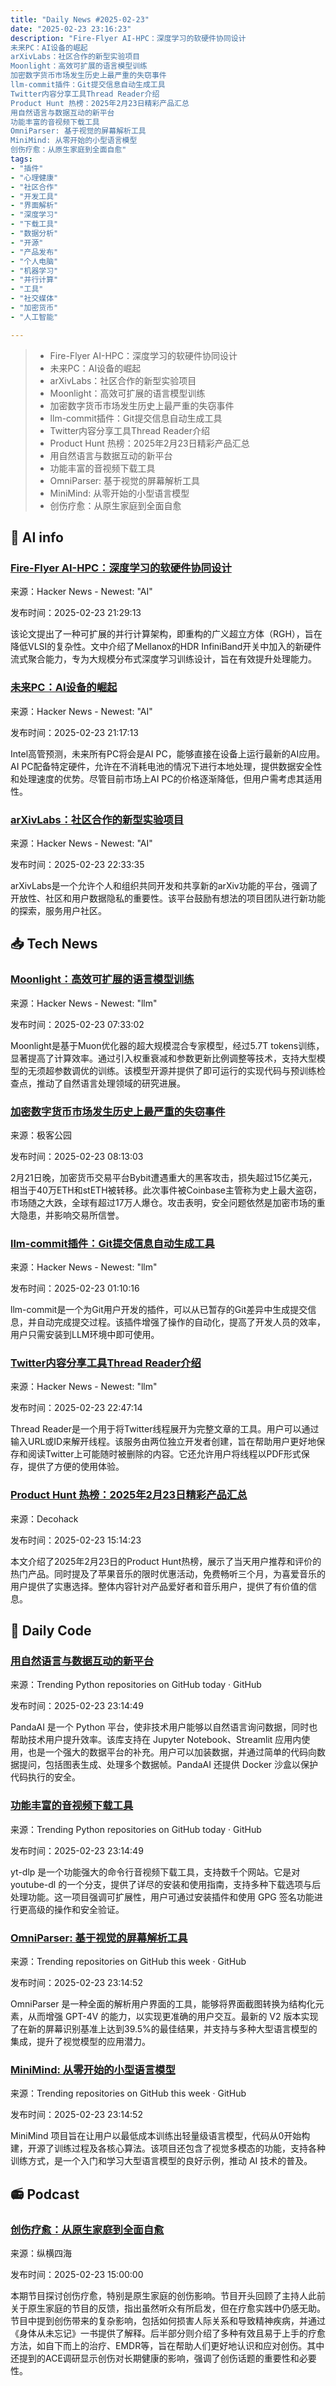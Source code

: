 ```yaml
---
title: "Daily News #2025-02-23"
date: "2025-02-23 23:16:23"
description: "Fire-Flyer AI-HPC：深度学习的软硬件协同设计
未来PC：AI设备的崛起
arXivLabs：社区合作的新型实验项目
Moonlight：高效可扩展的语言模型训练
加密数字货币市场发生历史上最严重的失窃事件
llm-commit插件：Git提交信息自动生成工具
Twitter内容分享工具Thread Reader介绍
Product Hunt 热榜：2025年2月23日精彩产品汇总
用自然语言与数据互动的新平台
功能丰富的音视频下载工具
OmniParser: 基于视觉的屏幕解析工具
MiniMind: 从零开始的小型语言模型
创伤疗愈：从原生家庭到全面自愈"
tags: 
- "插件"
- "心理健康"
- "社区合作"
- "开发工具"
- "界面解析"
- "深度学习"
- "下载工具"
- "数据分析"
- "开源"
- "产品发布"
- "个人电脑"
- "机器学习"
- "并行计算"
- "工具"
- "社交媒体"
- "加密货币"
- "人工智能"

---
```


> - Fire-Flyer AI-HPC：深度学习的软硬件协同设计
> - 未来PC：AI设备的崛起
> - arXivLabs：社区合作的新型实验项目
> - Moonlight：高效可扩展的语言模型训练
> - 加密数字货币市场发生历史上最严重的失窃事件
> - llm-commit插件：Git提交信息自动生成工具
> - Twitter内容分享工具Thread Reader介绍
> - Product Hunt 热榜：2025年2月23日精彩产品汇总
> - 用自然语言与数据互动的新平台
> - 功能丰富的音视频下载工具
> - OmniParser: 基于视觉的屏幕解析工具
> - MiniMind: 从零开始的小型语言模型
> - 创伤疗愈：从原生家庭到全面自愈

## 🤖 AI info

### [Fire-Flyer AI-HPC：深度学习的软硬件协同设计](https://dl.acm.org/doi/10.1109/SC41406.2024.00089)

来源：Hacker News - Newest: "AI"

发布时间：2025-02-23 21:29:13

该论文提出了一种可扩展的并行计算架构，即重构的广义超立方体（RGH），旨在降低VLSI的复杂性。文中介绍了Mellanox的HDR InfiniBand开关中加入的新硬件流式聚合能力，专为大规模分布式深度学习训练设计，旨在有效提升处理能力。

### [未来PC：AI设备的崛起](https://www.freethink.com/consumer-tech/ai-pcs)

来源：Hacker News - Newest: "AI"

发布时间：2025-02-23 21:17:13

Intel高管预测，未来所有PC将会是AI PC，能够直接在设备上运行最新的AI应用。AI PC配备特定硬件，允许在不消耗电池的情况下进行本地处理，提供数据安全性和处理速度的优势。尽管目前市场上AI PC的价格逐渐降低，但用户需考虑其适用性。

### [arXivLabs：社区合作的新型实验项目](https://arxiv.org/abs/2210.04055)

来源：Hacker News - Newest: "AI"

发布时间：2025-02-23 22:33:35

arXivLabs是一个允许个人和组织共同开发和共享新的arXiv功能的平台，强调了开放性、社区和用户数据隐私的重要性。该平台鼓励有想法的项目团队进行新功能的探索，服务用户社区。

## 📥 Tech News

### [Moonlight：高效可扩展的语言模型训练](https://github.com/MoonshotAI/Moonlight)

来源：Hacker News - Newest: "llm"

发布时间：2025-02-23 07:33:02

Moonlight是基于Muon优化器的超大规模混合专家模型，经过5.7T tokens训练，显著提高了计算效率。通过引入权重衰减和参数更新比例调整等技术，支持大型模型的无须超参数调优的训练。该模型开源并提供了即可运行的实现代码与预训练检查点，推动了自然语言处理领域的研究进展。

### [加密数字货币市场发生历史上最严重的失窃事件](http://www.geekpark.net/news/346200)

来源：极客公园

发布时间：2025-02-23 08:13:03

2月21日晚，加密货币交易平台Bybit遭遇重大的黑客攻击，损失超过15亿美元，相当于40万ETH和stETH被转移。此次事件被Coinbase主管称为史上最大盗窃，市场随之大跌，全球有超过17万人爆仓。攻击表明，安全问题依然是加密市场的重大隐患，并影响交易所信誉。

### [llm-commit插件：Git提交信息自动生成工具](https://github.com/GNtousakis/llm-commit)

来源：Hacker News - Newest: "llm"

发布时间：2025-02-23 01:10:16

llm-commit是一个为Git用户开发的插件，可以从已暂存的Git差异中生成提交信息，并自动完成提交过程。该插件增强了操作的自动化，提高了开发人员的效率，用户只需安装到LLM环境中即可使用。

### [Twitter内容分享工具Thread Reader介绍](https://threadreaderapp.com/thread/1892721047452959015.html)

来源：Hacker News - Newest: "llm"

发布时间：2025-02-23 22:47:14

Thread Reader是一个用于将Twitter线程展开为完整文章的工具。用户可以通过输入URL或ID来解开线程。该服务由两位独立开发者创建，旨在帮助用户更好地保存和阅读Twitter上可能随时被删除的内容。它还允许用户将线程以PDF形式保存，提供了方便的使用体验。

### [Product Hunt 热榜：2025年2月23日精彩产品汇总](https://decohack.com/producthunt-daily-2025-02-23/)

来源：Decohack

发布时间：2025-02-23 15:14:23

本文介绍了2025年2月23日的Product Hunt热榜，展示了当天用户推荐和评价的热门产品。同时提及了苹果音乐的限时优惠活动，免费畅听三个月，为喜爱音乐的用户提供了实惠选择。整体内容针对产品爱好者和音乐用户，提供了有价值的信息。

## 💾 Daily Code

### [用自然语言与数据互动的新平台](https://github.com/sinaptik-ai/pandas-ai)

来源：Trending Python repositories on GitHub today · GitHub

发布时间：2025-02-23 23:14:49

PandaAI 是一个 Python 平台，使非技术用户能够以自然语言询问数据，同时也帮助技术用户提升效率。该库支持在 Jupyter Notebook、Streamlit 应用内使用，也是一个强大的数据平台的补充。用户可以加装数据，并通过简单的代码向数据提问，包括图表生成、处理多个数据帧。PandaAI 还提供 Docker 沙盒以保护代码执行的安全。

### [功能丰富的音视频下载工具](https://github.com/yt-dlp/yt-dlp)

来源：Trending Python repositories on GitHub today · GitHub

发布时间：2025-02-23 23:14:49

yt-dlp 是一个功能强大的命令行音视频下载工具，支持数千个网站。它是对 youtube-dl 的一个分支，提供了详尽的安装和使用指南，支持多种下载选项与后处理功能。这一项目强调可扩展性，用户可通过安装插件和使用 GPG 签名功能进行更高级的操作和安全验证。

### [OmniParser: 基于视觉的屏幕解析工具](https://github.com/microsoft/OmniParser)

来源：Trending repositories on GitHub this week · GitHub

发布时间：2025-02-23 23:14:52

OmniParser 是一种全面的解析用户界面的工具，能够将界面截图转换为结构化元素，从而增强 GPT-4V 的能力，以实现更准确的用户交互。最新的 V2 版本实现了在新的屏幕识别基准上达到39.5%的最佳结果，并支持与多种大型语言模型的集成，提升了视觉模型的应用潜力。

### [MiniMind: 从零开始的小型语言模型](https://github.com/jingyaogong/minimind)

来源：Trending repositories on GitHub this week · GitHub

发布时间：2025-02-23 23:14:52

MiniMind 项目旨在让用户以最低成本训练出轻量级语言模型，代码从0开始构建，开源了训练过程及各核心算法。该项目还包含了视觉多模态的功能，支持各种训练方式，是一个入门和学习大型语言模型的良好示例，推动 AI 技术的普及。

## 📻 Podcast

### [创伤疗愈：从原生家庭到全面自愈](https://www.xiaoyuzhoufm.com/episode/67b9e9ac05a90dfd0d2b92f2)

来源：纵横四海

发布时间：2025-02-23 15:00:00

本期节目探讨创伤疗愈，特别是原生家庭的创伤影响。节目开头回顾了主持人此前关于原生家庭的节目的反馈，指出虽然听众有所启发，但在疗愈实践中仍感无助。节目中提到创伤带来的复杂影响，包括如何损害人际关系和导致精神疾病，并通过《身体从未忘记》一书提供了解释。后半部分则介绍了多种有效且易于上手的疗愈方法，如自下而上的治疗、EMDR等，旨在帮助人们更好地认识和应对创伤。其中还提到的ACE调研显示创伤对长期健康的影响，强调了创伤话题的重要性和必要性。
